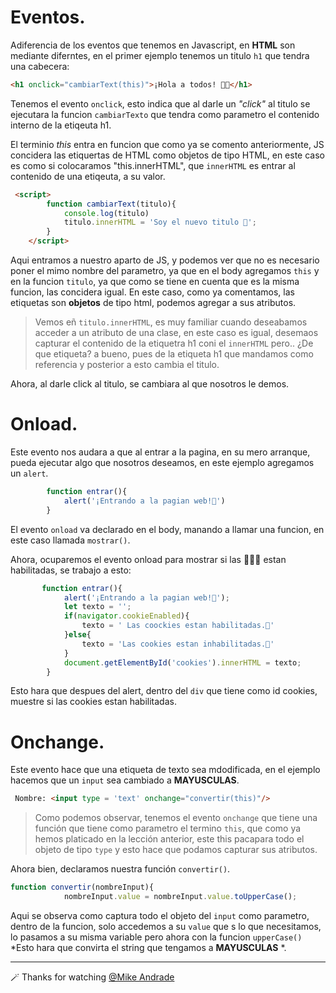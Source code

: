 # Eventos.

Adiferencia de los eventos que tenemos en Javascript, en **HTML** son mediante diferntes, en el primer ejemplo tenemos un titulo `h1` que tendra una cabecera:

````html
<h1 onclick="cambiarText(this)">¡Hola a todos! 🙂✨</h1>
````

Tenemos el evento `onclick`, esto indica que al darle un _"click"_ al titulo se ejecutara la funcion `cambiarTexto` que tendra como parametro el contenido interno de la etiqeuta h1.

El terminio _this_ entra en funcion que como ya se comento anteriormente, JS concidera las etiquertas de HTML como objetos de tipo HTML, en este caso es como si colocaramos "this.innerHTML", que `innerHTML` es entrar al contenido de una etiqeuta, a su valor.

````html
 <script>
        function cambiarText(titulo){
            console.log(titulo)
            titulo.innerHTML = 'Soy el nuevo titulo 🚀';
        }
    </script>
````

Aqui entramos a nuestro aparto de JS, y podemos ver que no es necesario poner el mimo nombre del parametro, ya que en el body agregamos `this` y en la funcion `titulo`, ya que como se tiene en cuenta que es la misma funcion, las concidera igual.
En este caso, como ya comentamos, las etiquetas son **objetos** de tipo html, podemos agregar a sus atributos.

>Vemos eñ `titulo.innerHTML`, es muy familiar cuando deseabamos acceder a un atributo de una clase, en este caso es igual, desemaos capturar el contenido de la etiquetra h1 coni el `innerHTML` pero.. ¿De que etiqueta? a bueno, pues de la etiqueta h1 que mandamos como referencia y posterior a esto cambia el titulo.

Ahora, al darle click al titulo, se cambiara al que nosotros le demos.

# Onload.
Este evento nos audara a que al entrar a la pagina, en su mero arranque, pueda ejecutar algo que nosotros deseamos, en este ejemplo agregamos un `alert`.

````javascript
        function entrar(){
            alert('¡Entrando a la pagian web!🚀')
        }
````
El evento `onload` va declarado en el body, manando a llamar una funcion, en este caso llamada `mostrar()`.

Ahora, ocuparemos el evento onload para mostrar si las 🍪🍪🍪 estan habilitadas, se trabajo a esto:
````javascript
       function entrar(){
            alert('¡Entrando a la pagian web!🚀');
            let texto = '';
            if(navigator.cookieEnabled){
                texto = ' Las coockies estan habilitadas.🍪'
            }else{
                texto = 'Las cookies estan inhabilitadas.🍪'
            }
            document.getElementById('cookies').innerHTML = texto;
        }
````
Esto hara que despues del alert, dentro del `div` que tiene como id cookies, muestre si las cookies estan habilitadas.

# Onchange.
Este evento hace que una etiqueta de texto sea mdodificada, en el ejemplo hacemos que un `input` sea cambiado a **MAYUSCULAS**.

````html
 Nombre: <input type = 'text' onchange="convertir(this)"/>
````
> Como podemos observar, tenemos el evento `onchange` que tiene una función que tiene como parametro el termino `this`, que como ya hemos platicado en la lección anterior, este this pacapara todo el objeto de tipo `type` y esto hace que podamos capturar sus atributos.

Ahora bien, declaramos nuestra función `convertir()`.

````javascript
function convertir(nombreInput){
            nombreInput.value = nombreInput.value.toUpperCase();
````
Aqui se observa como captura todo el objeto del `input` como parametro, dentro de la funcion, solo accedemos a su `value` que s lo que necesitamos, lo pasamos a su misma variable pero ahora con la funcion `upperCase()` *Esto hara que convirta el string que tengamos a **MAYUSCULAS** *.

---

🪄 Thanks for watching [@Mike Andrade](https://github.com/Mike-std-cpu)